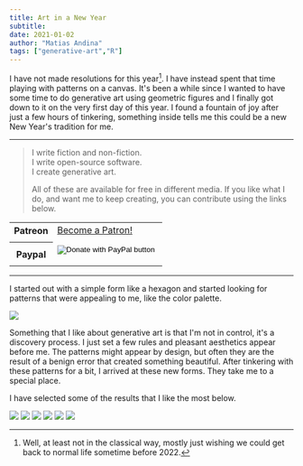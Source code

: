```yaml
---
title: Art in a New Year
subtitle:
date: 2021-01-02
author: "Matias Andina"
tags: ["generative-art","R"]
---
```


I have not made resolutions for this year[^notreally]. I have instead spent that time playing with patterns on a canvas. It's been a while since I wanted to have some time to do generative art using geometric figures and I finally got down to it on the very first day of this year. I found a fountain of joy after just a few hours of tinkering, something inside tells me this could be a new New Year's tradition for me.

***
<!--html_preserve--><blockquote>
<p>I write fiction and non-fiction.<br/>
I write open-source software.<br/>
I create generative art.  </p>

<p>All of these are available for free in different media.
If you like what I do, and want me to keep creating, you can contribute using the links below.</p>
</blockquote>
<!--/html_preserve--><!--html_preserve--><table style="width:100%">
  <tr>
  <th>Patreon</th>
  <td>
  <a href="https://www.patreon.com/bePatron?u=25827926" data-patreon-widget-type="become-patron-button">Become a Patron!</a><script async src="https://c6.patreon.com/becomePatronButton.bundle.js"></script>
  </td>
  <tr>
    <td>
    </td>
  </tr>
  <tr>
  <th>Paypal</th>
  <td>
  <form action="https://www.paypal.com/cgi-bin/webscr" method="post" target="_top">
<input type="hidden" name="cmd" value="_donations" />
<input type="hidden" name="business" value="BWWTTZ2XSDAZ8" />
<input type="hidden" name="currency_code" value="USD" />
<input type="image" src="https://www.paypalobjects.com/en_US/i/btn/btn_donate_LG.gif" border="0" name="submit" title="PayPal - The safer, easier way to pay online!" alt="Donate with PayPal button" />
<img alt="" border="0" src="https://www.paypal.com/en_US/i/scr/pixel.gif" width="1" height="1" />
</form>

  </td>
  </tr>
</table>
<!--/html_preserve-->

***

I started out with a simple form like a hexagon and started looking for patterns that were appealing to me, like the color palette. 

![](/img/2021_01_02_art_folder/hex_057.png)

Something that I like about generative art is that I'm not in control, it's a discovery process. I just set a few rules and pleasant aesthetics appear before me. The patterns might appear by design, but often they are the result of a benign error that created something beautiful. After tinkering with these patterns for a bit, I arrived at these new forms. They take me to a special place.

I have selected some of the results that I like the most below.



![](/img/2021_01_02_art_folder/RP_020.png)
![](/img/2021_01_02_art_folder/RP_073.png)
![](/img/2021_01_02_art_folder/RP_090.png)
![](/img/2021_01_02_art_folder/RP_098.png)
![](/img/2021_01_02_art_folder/RP_099.png)
![](/img/2021_01_02_art_folder/RP_100.png)





[^notreally]: Well, at least not in the classical way, mostly just wishing we could get back to normal life sometime before 2022.
